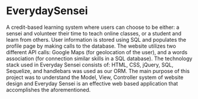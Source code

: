 # EverydaySensei

A credit-based learning system where users can choose to be either: a sensei and volunteer their time to teach online classes, or a student and learn from others. User information is stored using SQL and populates the profile page by making calls to the database. The website utilizes two different API calls: Google Maps (for geolocation of the user), and a words association (for connection similar skills in a SQL database). The technology stack used in Everyday Sensei consists of: HTML, CSS, jQuery, SQL, Sequelize, and handlebars was used as our ORM. The main purpose of this project was to understand the Model, View, Controller system of website design and Everyday Sensei is an effective web based application that accomplishes the aforementioned.
